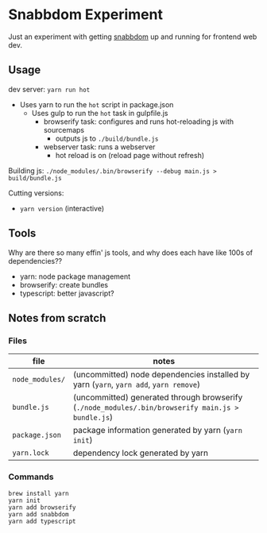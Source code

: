 Snabbdom Experiment
===

Just an experiment with getting [snabbdom](https://github.com/snabbdom/snabbdom) up and running for frontend web dev.

Usage
---

dev server: `yarn run hot`

* Uses yarn to run the `hot` script in package.json
    * Uses gulp to run the `hot` task in gulpfile.js
        * browserify task: configures and runs hot-reloading js with sourcemaps
            * outputs js to `./build/bundle.js`
        * webserver task: runs a webserver
            * hot reload is on (reload page without refresh)

Building js: `./node_modules/.bin/browserify --debug main.js > build/bundle.js`

Cutting versions:

* `yarn version` (interactive)

Tools
---

Why are there so many effin' js tools, and why does each have like 100s of dependencies??

* yarn: node package management
* browserify: create bundles
* typescript: better javascript?

Notes from scratch
---

### Files


| file | notes |
| --- | --- |
| `node_modules/` | (uncommitted) node dependencies installed by yarn (`yarn`, `yarn add`, `yarn remove`) |
| `bundle.js` | (uncommitted) generated through browserify (`./node_modules/.bin/browserify main.js > bundle.js`) |
| `package.json` | package information generated by yarn (`yarn init`) |
| `yarn.lock` | dependency lock generated by yarn |



### Commands

```
brew install yarn
yarn init
yarn add browserify
yarn add snabbdom
yarn add typescript
```
